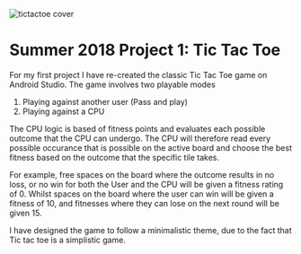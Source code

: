 ![tictactoe cover](https://user-images.githubusercontent.com/32743122/42295608-178bc602-7fe4-11e8-9793-c3eb94bbc698.png)

# Summer 2018 Project 1: Tic Tac Toe 

For my first project I have re-created the classic Tic Tac Toe game on Android Studio. The game involves two playable modes 
  1. Playing against another user (Pass and play)
  2. Playing against a CPU 
  
The CPU logic is based of fitness points and evaluates each possible outcome that the CPU can undergo. The CPU will therefore read every possible occurance that is possible on the active board and choose the best fitness based on the outcome that the specific tile takes. 

For example, free spaces on the board where the outcome results in no loss, or no win for both the User and the CPU will be given a fitness rating of 0. Whilst spaces on the board where the user can win will be given a fitness of 10, and fitnesses where they can lose on the next round will be given 15.

I have designed the game to follow a minimalistic theme, due to the fact that Tic tac toe is a simplistic game. 
